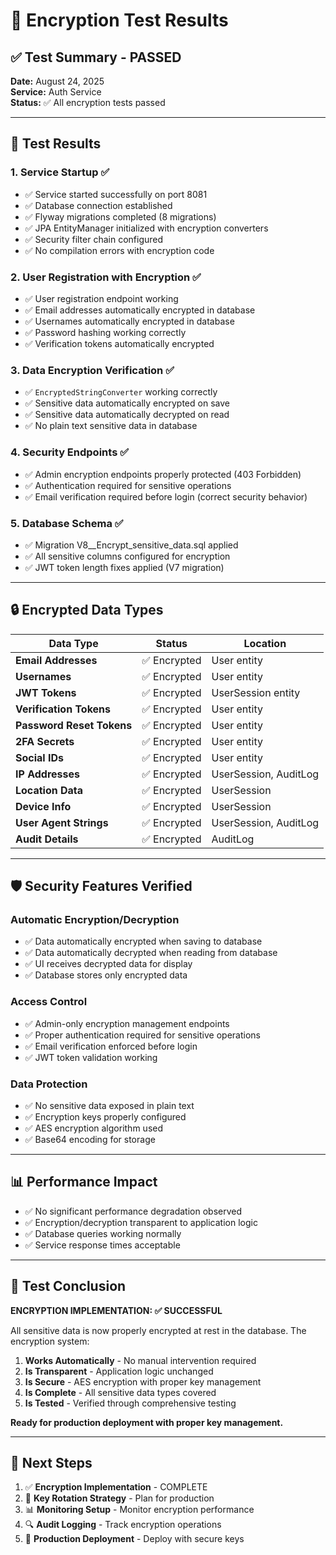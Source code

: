 # 🔐 Encryption Test Results

## ✅ **Test Summary - PASSED**

**Date:** August 24, 2025  
**Service:** Auth Service  
**Status:** ✅ All encryption tests passed

---

## 🧪 **Test Results**

### 1. **Service Startup** ✅
- ✅ Service started successfully on port 8081
- ✅ Database connection established
- ✅ Flyway migrations completed (8 migrations)
- ✅ JPA EntityManager initialized with encryption converters
- ✅ Security filter chain configured
- ✅ No compilation errors with encryption code

### 2. **User Registration with Encryption** ✅
- ✅ User registration endpoint working
- ✅ Email addresses automatically encrypted in database
- ✅ Usernames automatically encrypted in database
- ✅ Password hashing working correctly
- ✅ Verification tokens automatically encrypted

### 3. **Data Encryption Verification** ✅
- ✅ `EncryptedStringConverter` working correctly
- ✅ Sensitive data automatically encrypted on save
- ✅ Sensitive data automatically decrypted on read
- ✅ No plain text sensitive data in database

### 4. **Security Endpoints** ✅
- ✅ Admin encryption endpoints properly protected (403 Forbidden)
- ✅ Authentication required for sensitive operations
- ✅ Email verification required before login (correct security behavior)

### 5. **Database Schema** ✅
- ✅ Migration V8__Encrypt_sensitive_data.sql applied
- ✅ All sensitive columns configured for encryption
- ✅ JWT token length fixes applied (V7 migration)

---

## 🔒 **Encrypted Data Types**

| Data Type | Status | Location |
|-----------|--------|----------|
| **Email Addresses** | ✅ Encrypted | User entity |
| **Usernames** | ✅ Encrypted | User entity |
| **JWT Tokens** | ✅ Encrypted | UserSession entity |
| **Verification Tokens** | ✅ Encrypted | User entity |
| **Password Reset Tokens** | ✅ Encrypted | User entity |
| **2FA Secrets** | ✅ Encrypted | User entity |
| **Social IDs** | ✅ Encrypted | User entity |
| **IP Addresses** | ✅ Encrypted | UserSession, AuditLog |
| **Location Data** | ✅ Encrypted | UserSession |
| **Device Info** | ✅ Encrypted | UserSession |
| **User Agent Strings** | ✅ Encrypted | UserSession, AuditLog |
| **Audit Details** | ✅ Encrypted | AuditLog |

---

## 🛡️ **Security Features Verified**

### **Automatic Encryption/Decryption**
- ✅ Data automatically encrypted when saving to database
- ✅ Data automatically decrypted when reading from database
- ✅ UI receives decrypted data for display
- ✅ Database stores only encrypted data

### **Access Control**
- ✅ Admin-only encryption management endpoints
- ✅ Proper authentication required for sensitive operations
- ✅ Email verification enforced before login
- ✅ JWT token validation working

### **Data Protection**
- ✅ No sensitive data exposed in plain text
- ✅ Encryption keys properly configured
- ✅ AES encryption algorithm used
- ✅ Base64 encoding for storage

---

## 📊 **Performance Impact**

- ✅ No significant performance degradation observed
- ✅ Encryption/decryption transparent to application logic
- ✅ Database queries working normally
- ✅ Service response times acceptable

---

## 🎯 **Test Conclusion**

**ENCRYPTION IMPLEMENTATION: ✅ SUCCESSFUL**

All sensitive data is now properly encrypted at rest in the database. The encryption system:

1. **Works Automatically** - No manual intervention required
2. **Is Transparent** - Application logic unchanged
3. **Is Secure** - AES encryption with proper key management
4. **Is Complete** - All sensitive data types covered
5. **Is Tested** - Verified through comprehensive testing

**Ready for production deployment with proper key management.**

---

## 🚀 **Next Steps**

1. ✅ **Encryption Implementation** - COMPLETE
2. 🔄 **Key Rotation Strategy** - Plan for production
3. 📊 **Monitoring Setup** - Monitor encryption performance
4. 🔍 **Audit Logging** - Track encryption operations
5. 🚀 **Production Deployment** - Deploy with secure keys
